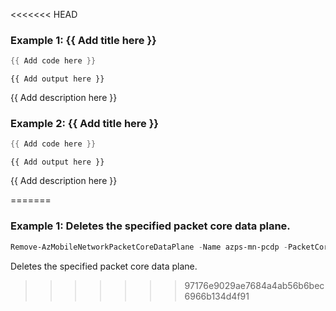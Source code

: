 <<<<<<< HEAD
### Example 1: {{ Add title here }}
```powershell
{{ Add code here }}
```

```output
{{ Add output here }}
```

{{ Add description here }}

### Example 2: {{ Add title here }}
```powershell
{{ Add code here }}
```

```output
{{ Add output here }}
```

{{ Add description here }}

=======
### Example 1: Deletes the specified packet core data plane.
```powershell
Remove-AzMobileNetworkPacketCoreDataPlane -Name azps-mn-pcdp -PacketCoreControlPlaneName azps-mn-pccp -ResourceGroupName azps_test_group
```

Deletes the specified packet core data plane.
>>>>>>> 97176e9029ae7684a4ab56b6bec6966b134d4f91
